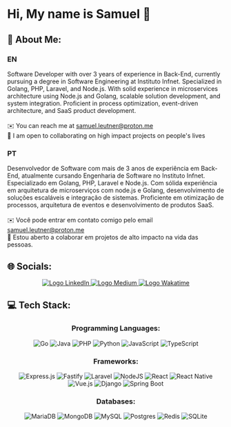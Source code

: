 # Hi, My name is Samuel 👋

## 💫 About Me:

### EN
Software Developer with over 3 years of experience in Back-End, currently pursuing a degree in Software Engineering at Instituto Infnet. Specialized in Golang, PHP, Laravel, and Node.js. With solid experience in microservices architecture using Node.js and Golang, scalable solution development, and system integration. Proficient in process optimization, event-driven architecture, and SaaS product development.
<br><br>
✉️ You can reach me at samuel.leutner@proton.me
<br>
🤝 I am open to collaborating on high impact projects on people's lives

### PT
Desenvolvedor de Software com mais de 3 anos de experiência em Back-End, atualmente cursando Engenharia de Software no Instituto Infnet. Especializado em Golang, PHP, Laravel e Node.js. Com sólida experiência em arquitetura de microserviços com node.js e Golang, desenvolvimento de soluções escaláveis e integração de sistemas. Proficiente em otimização de processos, arquitetura de eventos e desenvolvimento de produtos SaaS.
<br><br>
✉️ Você pode entrar em contato comigo pelo email samuel.leutner@proton.me
<br>
🤝 Estou aberto a colaborar em projetos de alto impacto na vida das pessoas.

## 🌐 Socials:
<div align="center">
  <a href="https://www.linkedin.com/in/SamuelLeutner/" target="_blank">
    <img src="https://custom-icon-badges.demolab.com/badge/LinkedIn%20-0A66C2?logo=linkedin-white&logoColor=fff" alt="Logo LinkedIn"/>
  </a>
  <a href="https://medium.com/@samuel.leutner" target="_blank">
    <img src="https://img.shields.io/badge/Medium-12100E?logo=medium&logoColor=white" alt="Logo Medium"/>
  </a>
  
  <a href="https://wakatime.com/@SamuelLeutner" target="_blank">
    <img src="https://img.shields.io/badge/WakaTime-4B8BBE?logo=wakatime&logoColor=white" alt="Logo Wakatime"/>
  </a>
  
</div>

## 💻 Tech Stack:
<div align="center">

### Programming Languages:
![Go](https://img.shields.io/badge/go-%2300ADD8.svg?logo=go&logoColor=white)
![Java](https://img.shields.io/badge/Java-%23ED8B00.svg?logo=openjdk&logoColor=white)
![PHP](https://img.shields.io/badge/php-%23777BB4.svg?logo=php&logoColor=white)
![Python](https://img.shields.io/badge/python-3670A0?logo=python&logoColor=ffdd54)
![JavaScript](https://img.shields.io/badge/javascript-%23323330.svg?logo=javascript&logoColor=%23F7DF1E)
![TypeScript](https://img.shields.io/badge/typescript-%23007ACC.svg?logo=typescript&logoColor=white)

### Frameworks:
![Express.js](https://img.shields.io/badge/express.js-%23404d59.svg?logo=express&logoColor=%2361DAFB)
![Fastify](https://img.shields.io/badge/fastify-%23000000.svg?logo=fastify&logoColor=white)
![Laravel](https://img.shields.io/badge/laravel-%23FF2D20.svg?logo=laravel&logoColor=white)
![NodeJS](https://img.shields.io/badge/node.js-6DA55F?logo=node.js&logoColor=white)
![React](https://img.shields.io/badge/react-%2320232a.svg?logo=react&logoColor=%2361DAFB)
![React Native](https://img.shields.io/badge/react_native-%2320232a.svg?logo=react&logoColor=%2361DAFB)
![Vue.js](https://img.shields.io/badge/vuejs-%2335495e.svg?logo=vuedotjs&logoColor=%234FC08D)
![Django](https://img.shields.io/badge/Django-%23092E20.svg?logo=django&logoColor=white)
![Spring Boot](https://img.shields.io/badge/Spring%20Boot-6DB33F?logo=springboot&logoColor=fff)

### Databases:
![MariaDB](https://img.shields.io/badge/MariaDB-003545?logo=mariadb&logoColor=white)
![MongoDB](https://img.shields.io/badge/MongoDB-%234ea94b.svg?logo=mongodb&logoColor=white)
![MySQL](https://img.shields.io/badge/mysql-4479A1.svg?logo=mysql&logoColor=white)
![Postgres](https://img.shields.io/badge/postgres-%23316192.svg?logo=postgresql&logoColor=white)
![Redis](https://img.shields.io/badge/redis-%23DD0031.svg?logo=redis&logoColor=white)
![SQLite](https://img.shields.io/badge/sqlite-%2307405e.svg?logo=sqlite&logoColor=white)
